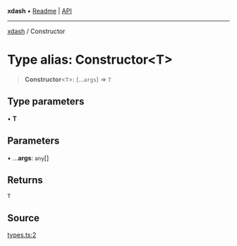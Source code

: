 **xdash** • [Readme](../README.md) \| [API](../globals.md)

***

[xdash](../README.md) / Constructor

# Type alias: Constructor\<T\>

> **Constructor**\<`T`\>: (...`args`) => `T`

## Type parameters

• **T**

## Parameters

• ...**args**: `any`[]

## Returns

`T`

## Source

[types.ts:2](https://github.com/shtse8/xdash/blob/55c7e43/src/types.ts#L2)
